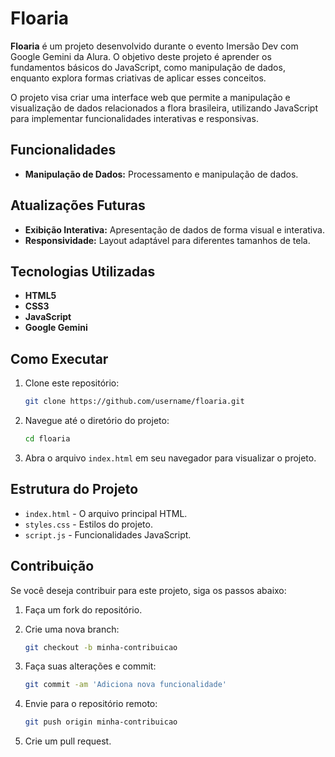 # Floaria

**Floaria** é um projeto desenvolvido durante o evento Imersão Dev com Google Gemini da Alura. O objetivo deste projeto é aprender os fundamentos básicos do JavaScript, como manipulação de dados, enquanto explora formas criativas de aplicar esses conceitos.

O projeto visa criar uma interface web que permite a manipulação e visualização de dados relacionados a flora brasileira, utilizando JavaScript para implementar funcionalidades interativas e responsivas.

## Funcionalidades

- **Manipulação de Dados:** Processamento e manipulação de dados.

## Atualizações Futuras

- **Exibição Interativa:** Apresentação de dados de forma visual e interativa.
- **Responsividade:** Layout adaptável para diferentes tamanhos de tela.

## Tecnologias Utilizadas

- **HTML5**
- **CSS3**
- **JavaScript**
- **Google Gemini**

## Como Executar

1. Clone este repositório:
   ```bash
   git clone https://github.com/username/floaria.git
   ```

2. Navegue até o diretório do projeto:
   ```bash
   cd floaria
   ```

3. Abra o arquivo `index.html` em seu navegador para visualizar o projeto.

## Estrutura do Projeto

- `index.html` - O arquivo principal HTML.
- `styles.css` - Estilos do projeto.
- `script.js` - Funcionalidades JavaScript.

## Contribuição

Se você deseja contribuir para este projeto, siga os passos abaixo:

1. Faça um fork do repositório.
   
2. Crie uma nova branch:
   ```bash
   git checkout -b minha-contribuicao
   ```
3. Faça suas alterações e commit:
   ```bash
   git commit -am 'Adiciona nova funcionalidade'
   ```
4. Envie para o repositório remoto:
   ```bash
   git push origin minha-contribuicao
   ```
5. Crie um pull request.
